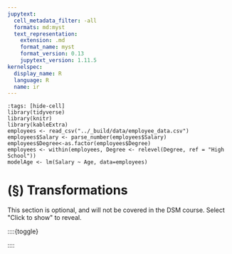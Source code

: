 ```yaml
---
jupytext:
  cell_metadata_filter: -all
  formats: md:myst
  text_representation:
    extension: .md
    format_name: myst
    format_version: 0.13
    jupytext_version: 1.11.5
kernelspec:
  display_name: R
  language: R
  name: ir
---
```


```{code-cell}
:tags: [hide-cell]
library(tidyverse)
library(knitr)
library(kableExtra)
employees <- read_csv("../_build/data/employee_data.csv")
employees$Salary <- parse_number(employees$Salary)
employees$Degree<-as.factor(employees$Degree)
employees <- within(employees, Degree <- relevel(Degree, ref = "High School"))
modelAge <- lm(Salary ~ Age, data=employees)
```

# (&sect;) Transformations

This section is optional, and will not be covered in the DSM course. Select "Click to show" to reveal. 

::::{toggle}

::::